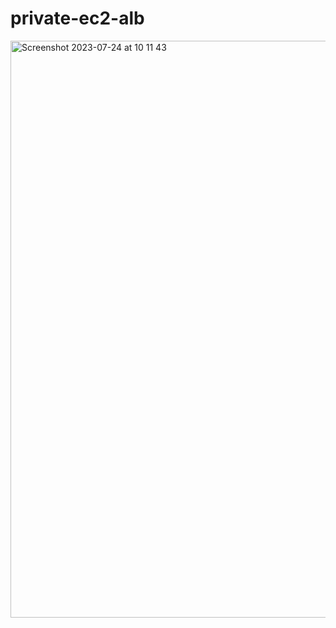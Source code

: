 # private-ec2-alb


<img width="923" alt="Screenshot 2023-07-24 at 10 11 43" src="https://github.com/dbeleva-af/private-ec2-alb/assets/105104959/347c6704-6fa6-4a00-a6e2-44c352426698">
